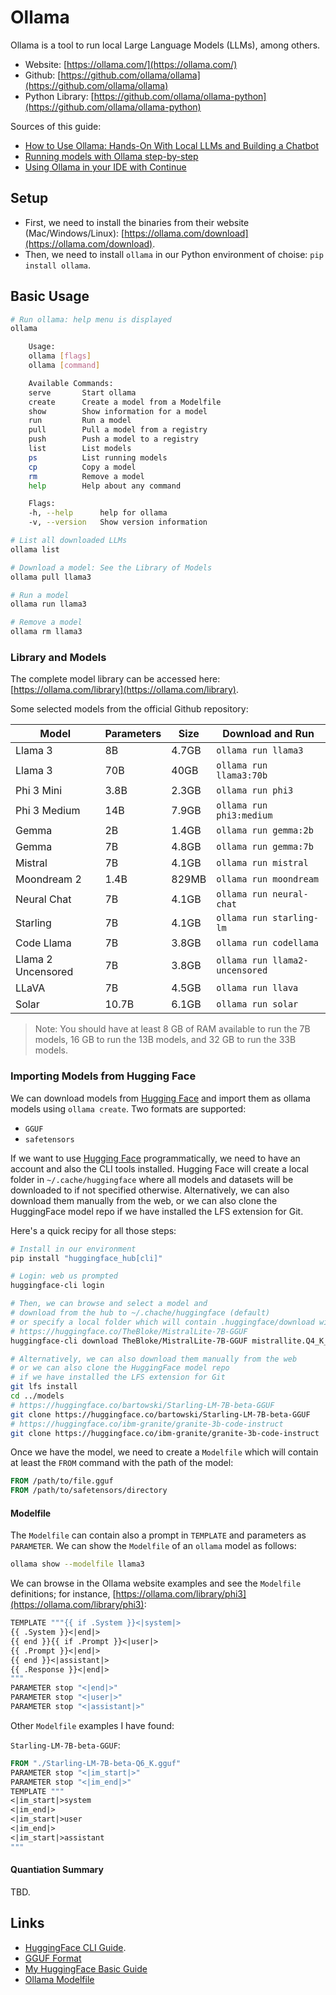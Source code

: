 # Ollama

Ollama is a tool to run local Large Language Models (LLMs), among others.

- Website: [https://ollama.com/](https://ollama.com/)
- Github: [https://github.com/ollama/ollama](https://github.com/ollama/ollama)
- Python Library: [https://github.com/ollama/ollama-python](https://github.com/ollama/ollama-python)

Sources of this guide:

- [How to Use Ollama: Hands-On With Local LLMs and Building a Chatbot](https://hackernoon.com/how-to-use-ollama-hands-on-with-local-llms-and-building-a-chatbot)
- [Running models with Ollama step-by-step](https://medium.com/@gabrielrodewald/running-models-with-ollama-step-by-step-60b6f6125807)
- [Using Ollama in your IDE with Continue](https://medium.com/@omargohan/using-ollama-in-your-ide-with-continue-e8cefeeee033)

## Setup

- First, we need to install the binaries from their website (Mac/Windows/Linux): [https://ollama.com/download](https://ollama.com/download).
- Then, we need to install `ollama` in our Python environment of choise: `pip install ollama`.

## Basic Usage

```bash
# Run ollama: help menu is displayed
ollama

    Usage:
    ollama [flags]
    ollama [command]

    Available Commands:
    serve       Start ollama
    create      Create a model from a Modelfile
    show        Show information for a model
    run         Run a model
    pull        Pull a model from a registry
    push        Push a model to a registry
    list        List models
    ps          List running models
    cp          Copy a model
    rm          Remove a model
    help        Help about any command

    Flags:
    -h, --help      help for ollama
    -v, --version   Show version information

# List all downloaded LLMs
ollama list

# Download a model: See the Library of Models
ollama pull llama3

# Run a model
ollama run llama3

# Remove a model
ollama rm llama3
```

### Library and Models

The complete model library can be accessed here: [https://ollama.com/library](https://ollama.com/library).

Some selected models from the official Github repository:

| Model              | Parameters | Size  | Download and Run               |
| ------------------ | ---------- | ----- | ------------------------------ |
| Llama 3            | 8B         | 4.7GB | `ollama run llama3`            |
| Llama 3            | 70B        | 40GB  | `ollama run llama3:70b`        |
| Phi 3 Mini         | 3.8B       | 2.3GB | `ollama run phi3`              |
| Phi 3 Medium       | 14B        | 7.9GB | `ollama run phi3:medium`       |
| Gemma              | 2B         | 1.4GB | `ollama run gemma:2b`          |
| Gemma              | 7B         | 4.8GB | `ollama run gemma:7b`          |
| Mistral            | 7B         | 4.1GB | `ollama run mistral`           |
| Moondream 2        | 1.4B       | 829MB | `ollama run moondream`         |
| Neural Chat        | 7B         | 4.1GB | `ollama run neural-chat`       |
| Starling           | 7B         | 4.1GB | `ollama run starling-lm`       |
| Code Llama         | 7B         | 3.8GB | `ollama run codellama`         |
| Llama 2 Uncensored | 7B         | 3.8GB | `ollama run llama2-uncensored` |
| LLaVA              | 7B         | 4.5GB | `ollama run llava`             |
| Solar              | 10.7B      | 6.1GB | `ollama run solar`             |

> Note: You should have at least 8 GB of RAM available to run the 7B models, 16 GB to run the 13B models, and 32 GB to run the 33B models.

### Importing Models from Hugging Face

We can download models from [Hugging Face](https://huggingface.co/) and import them as ollama models using `ollama create`. Two formats are supported:

- `GGUF`
- `safetensors`

If we want to use [Hugging Face](https://huggingface.co/) programmatically, we need to have an account and also the CLI tools installed.
Hugging Face will create a local folder in `~/.cache/huggingface` where all models and datasets will be downloaded to if not specified otherwise.
Alternatively, we can also download them manually from the web, or we can also clone the HuggingFace model repo if we have installed the LFS extension for Git.

Here's a quick recipy for all those steps:

```bash
# Install in our environment
pip install "huggingface_hub[cli]"

# Login: web us prompted
huggingface-cli login

# Then, we can browse and select a model and
# download from the hub to ~/.chache/huggingface (default)
# or specify a local folder which will contain .huggingface/download with the model inside
# https://huggingface.co/TheBloke/MistralLite-7B-GGUF
huggingface-cli download TheBloke/MistralLite-7B-GGUF mistrallite.Q4_K_M.gguf --local-dir ..\models --local-dir-use-symlinks False

# Alternatively, we can also download them manually from the web
# or we can also clone the HuggingFace model repo
# if we have installed the LFS extension for Git
git lfs install
cd ../models
# https://huggingface.co/bartowski/Starling-LM-7B-beta-GGUF
git clone https://huggingface.co/bartowski/Starling-LM-7B-beta-GGUF
# https://huggingface.co/ibm-granite/granite-3b-code-instruct
git clone https://huggingface.co/ibm-granite/granite-3b-code-instruct
```

Once we have the model, we need to create a `Modelfile` which will contain at least the `FROM` command with the path of the model:

```Dockerfile
FROM /path/to/file.gguf
FROM /path/to/safetensors/directory
```



#### Modelfile

The `Modelfile` can contain also a prompt in `TEMPLATE` and parameters as `PARAMETER`.
We can show the `Modelfile` of an `ollama` model as follows:

```bash
ollama show --modelfile llama3
```

We can browse in the Ollama website examples and see the `Modelfile` definitions; for instance, [https://ollama.com/library/phi3](https://ollama.com/library/phi3):

```Dockerfile
TEMPLATE """{{ if .System }}<|system|>
{{ .System }}<|end|>
{{ end }}{{ if .Prompt }}<|user|>
{{ .Prompt }}<|end|>
{{ end }}<|assistant|>
{{ .Response }}<|end|>
"""
PARAMETER stop "<|end|>"
PARAMETER stop "<|user|>"
PARAMETER stop "<|assistant|>"
```

Other `Modelfile` examples I have found:

`Starling-LM-7B-beta-GGUF`: 

```Dockerfile
FROM "./Starling-LM-7B-beta-Q6_K.gguf"
PARAMETER stop "<|im_start|>"
PARAMETER stop "<|im_end|>"
TEMPLATE """
<|im_start|>system
<|im_end|>
<|im_start|>user
<|im_end|>
<|im_start|>assistant
"""
```

#### Quantiation Summary

TBD.

## Links

- [HuggingFace CLI Guide](https://huggingface.co/docs/huggingface_hub/main/en/guides/cli).
- [GGUF Format](https://huggingface.co/docs/hub/gguf)
- [My HuggingFace Basic Guide]()
- [Ollama Modelfile](https://github.com/ollama/ollama/blob/main/docs/modelfile.md)